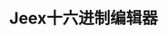 ﻿---
id: 330
title: "Jeex十六进制编辑器"
weight: 330
version: "12.0.4-1.lnd.edu1"
updateTime: "2022-03-22T16:51:22"
debName: "http://113.24.212.22:8090/upload/file/jeex_12.0.4-1.lnd.edu1_loongarch64.deb"
debSize: "94.2 KB"
command: "jeex"
compatibility: 4
---
